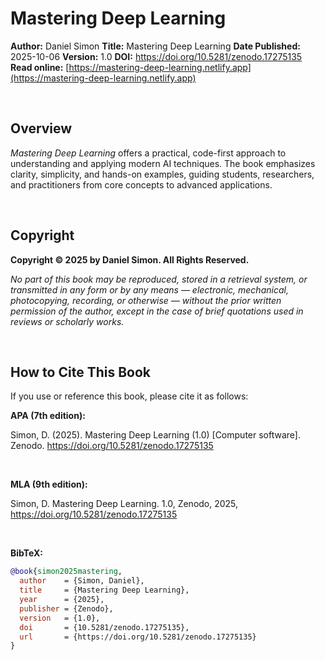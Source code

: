 # Mastering Deep Learning

**Author:** Daniel Simon
**Title:** Mastering Deep Learning
**Date Published:** 2025-10-06
**Version:** 1.0
**DOI:** https://doi.org/10.5281/zenodo.17275135
**Read online:** [https://mastering-deep-learning.netlify.app](https://mastering-deep-learning.netlify.app)

<br>


## Overview

*Mastering Deep Learning* offers a practical, code-first approach to understanding and applying modern AI techniques. The book emphasizes clarity, simplicity, and hands-on examples, guiding students, researchers, and practitioners from core concepts to advanced applications.

<br>

## Copyright

**Copyright © 2025 by Daniel Simon. All Rights Reserved.**

*No part of this book may be reproduced, stored in a retrieval system, or transmitted in any form or by any means — electronic, mechanical, photocopying, recording, or otherwise — without the prior written permission of the author, except in the case of brief quotations used in reviews or scholarly works.*

<br>

## How to Cite This Book  

If you use or reference this book, please cite it as follows:

**APA (7th edition):** 

Simon, D. (2025). Mastering Deep Learning (1.0) [Computer software]. Zenodo. https://doi.org/10.5281/zenodo.17275135 

<br>

**MLA (9th edition):**

Simon, D. Mastering Deep Learning. 1.0, Zenodo, 2025, https://doi.org/10.5281/zenodo.17275135

<br>

**BibTeX:**  
```bibtex
@book{simon2025mastering,
  author    = {Simon, Daniel},
  title     = {Mastering Deep Learning},
  year      = {2025},
  publisher = {Zenodo},
  version   = {1.0},
  doi       = {10.5281/zenodo.17275135},
  url       = {https://doi.org/10.5281/zenodo.17275135}
}
```

